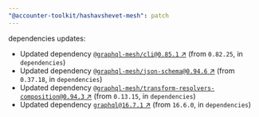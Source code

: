 ```yaml
---
"@accounter-toolkit/hashavshevet-mesh": patch
---
```

dependencies updates:
  - Updated dependency [`@graphql-mesh/cli@0.85.1` ↗︎](https://www.npmjs.com/package/@graphql-mesh/cli/v/0.85.1) (from `0.82.25`, in `dependencies`)
  - Updated dependency [`@graphql-mesh/json-schema@0.94.6` ↗︎](https://www.npmjs.com/package/@graphql-mesh/json-schema/v/0.94.6) (from `0.37.18`, in `dependencies`)
  - Updated dependency [`@graphql-mesh/transform-resolvers-composition@0.94.3` ↗︎](https://www.npmjs.com/package/@graphql-mesh/transform-resolvers-composition/v/0.94.3) (from `0.13.15`, in `dependencies`)
  - Updated dependency [`graphql@16.7.1` ↗︎](https://www.npmjs.com/package/graphql/v/16.7.1) (from `16.6.0`, in `dependencies`)
